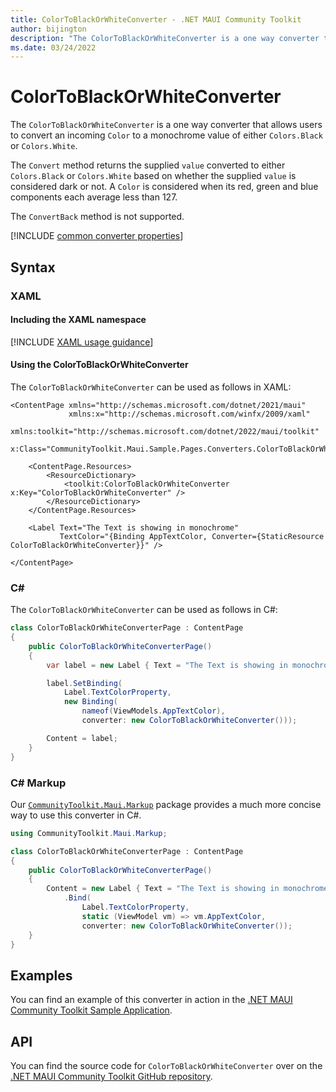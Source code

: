 ```yaml
---
title: ColorToBlackOrWhiteConverter - .NET MAUI Community Toolkit
author: bijington
description: "The ColorToBlackOrWhiteConverter is a one way converter that allows users to convert an incoming Color to a monochrome value of either Colors.Black or Colors.White."
ms.date: 03/24/2022
---
```


# ColorToBlackOrWhiteConverter

The `ColorToBlackOrWhiteConverter` is a one way converter that allows users to convert an incoming `Color` to a monochrome value of either `Colors.Black` or `Colors.White`.

The `Convert` method returns the supplied `value` converted to either `Colors.Black` or `Colors.White` based on whether the supplied `value` is considered dark or not. A `Color` is considered when its red, green and blue components each average less than 127.

The `ConvertBack` method is not supported.

[!INCLUDE [common converter properties](../includes/communitytoolkit-converter.md)]

## Syntax

### XAML

#### Including the XAML namespace

[!INCLUDE [XAML usage guidance](../includes/xaml-usage.md)]

#### Using the ColorToBlackOrWhiteConverter

The `ColorToBlackOrWhiteConverter` can be used as follows in XAML:

```xaml
<ContentPage xmlns="http://schemas.microsoft.com/dotnet/2021/maui"
             xmlns:x="http://schemas.microsoft.com/winfx/2009/xaml"
             xmlns:toolkit="http://schemas.microsoft.com/dotnet/2022/maui/toolkit"
             x:Class="CommunityToolkit.Maui.Sample.Pages.Converters.ColorToBlackOrWhiteConverterPage">

    <ContentPage.Resources>
        <ResourceDictionary>
            <toolkit:ColorToBlackOrWhiteConverter x:Key="ColorToBlackOrWhiteConverter" />
        </ResourceDictionary>
    </ContentPage.Resources>

    <Label Text="The Text is showing in monochrome"
           TextColor="{Binding AppTextColor, Converter={StaticResource ColorToBlackOrWhiteConverter}}" />

</ContentPage>
```

### C#

The `ColorToBlackOrWhiteConverter` can be used as follows in C#:

```csharp
class ColorToBlackOrWhiteConverterPage : ContentPage
{
    public ColorToBlackOrWhiteConverterPage()
    {
        var label = new Label { Text = "The Text is showing in monochrome" };

		label.SetBinding(
			Label.TextColorProperty,
			new Binding(
				nameof(ViewModels.AppTextColor),
				converter: new ColorToBlackOrWhiteConverter()));

		Content = label;
    }
}
```

### C# Markup

Our [`CommunityToolkit.Maui.Markup`](../markup/markup.md) package provides a much more concise way to use this converter in C#.

```csharp
using CommunityToolkit.Maui.Markup;

class ColorToBlackOrWhiteConverterPage : ContentPage
{
    public ColorToBlackOrWhiteConverterPage()
    {
        Content = new Label { Text = "The Text is showing in monochrome" }
            .Bind(
                Label.TextColorProperty,
                static (ViewModel vm) => vm.AppTextColor,
                converter: new ColorToBlackOrWhiteConverter());
    }
}
```

## Examples

You can find an example of this converter in action in the [.NET MAUI Community Toolkit Sample Application](https://github.com/CommunityToolkit/Maui/blob/main/samples/CommunityToolkit.Maui.Sample/Pages/Converters/ColorsConverterPage.xaml).

## API

You can find the source code for `ColorToBlackOrWhiteConverter` over on the [.NET MAUI Community Toolkit GitHub repository](https://github.com/CommunityToolkit/Maui/blob/main/src/CommunityToolkit.Maui/Converters/ColorToColorConverters.shared.cs).
